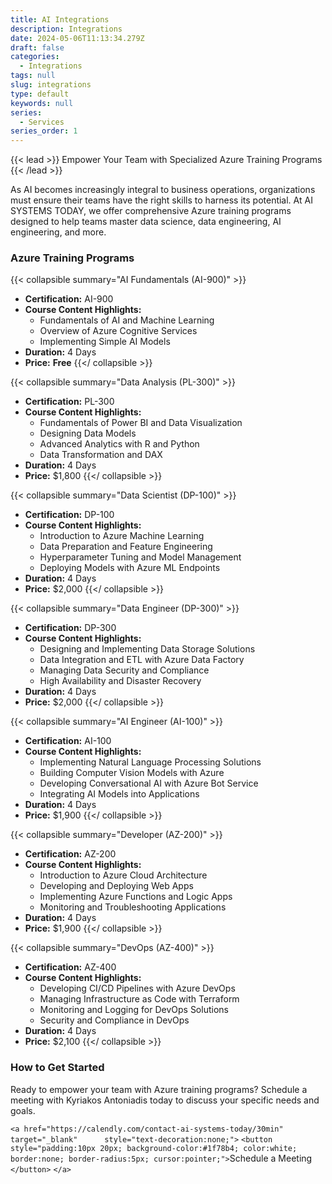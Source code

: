 ```yaml
---
title: AI Integrations
description: Integrations
date: 2024-05-06T11:13:34.279Z
draft: false
categories:
  - Integrations
tags: null
slug: integrations
type: default
keywords: null
series:
  - Services
series_order: 1
---
```

{{< lead >}}
Empower Your Team with Specialized Azure Training Programs
{{< /lead >}}

As AI becomes increasingly integral to business operations, organizations must ensure their teams have the right skills to harness its potential. At AI SYSTEMS TODAY, we offer comprehensive Azure training programs designed to help teams master data science, data engineering, AI engineering, and more.

### **Azure Training Programs**

{{< collapsible summary="AI Fundamentals (AI-900)" >}}

- **Certification:** AI-900
- **Course Content Highlights:**
  - Fundamentals of AI and Machine Learning
  - Overview of Azure Cognitive Services
  - Implementing Simple AI Models
- **Duration:** 4 Days
- **Price:** **Free**
  {{</ collapsible >}}

{{< collapsible summary="Data Analysis (PL-300)" >}}

- **Certification:** PL-300
- **Course Content Highlights:**
  - Fundamentals of Power BI and Data Visualization
  - Designing Data Models
  - Advanced Analytics with R and Python
  - Data Transformation and DAX
- **Duration:** 4 Days
- **Price:** $1,800
  {{</ collapsible >}}

{{< collapsible summary="Data Scientist (DP-100)" >}}

- **Certification:** DP-100
- **Course Content Highlights:**
  - Introduction to Azure Machine Learning
  - Data Preparation and Feature Engineering
  - Hyperparameter Tuning and Model Management
  - Deploying Models with Azure ML Endpoints
- **Duration:** 4 Days
- **Price:** $2,000
  {{</ collapsible >}}

{{< collapsible summary="Data Engineer (DP-300)" >}}

- **Certification:** DP-300
- **Course Content Highlights:**
  - Designing and Implementing Data Storage Solutions
  - Data Integration and ETL with Azure Data Factory
  - Managing Data Security and Compliance
  - High Availability and Disaster Recovery
- **Duration:** 4 Days
- **Price:** $2,000
  {{</ collapsible >}}

{{< collapsible summary="AI Engineer (AI-100)" >}}

- **Certification:** AI-100
- **Course Content Highlights:**
  - Implementing Natural Language Processing Solutions
  - Building Computer Vision Models with Azure
  - Developing Conversational AI with Azure Bot Service
  - Integrating AI Models into Applications
- **Duration:** 4 Days
- **Price:** $1,900
  {{</ collapsible >}}

{{< collapsible summary="Developer (AZ-200)" >}}

- **Certification:** AZ-200
- **Course Content Highlights:**
  - Introduction to Azure Cloud Architecture
  - Developing and Deploying Web Apps
  - Implementing Azure Functions and Logic Apps
  - Monitoring and Troubleshooting Applications
- **Duration:** 4 Days
- **Price:** $1,900
  {{</ collapsible >}}

{{< collapsible summary="DevOps (AZ-400)" >}}

- **Certification:** AZ-400
- **Course Content Highlights:**
  - Developing CI/CD Pipelines with Azure DevOps
  - Managing Infrastructure as Code with Terraform
  - Monitoring and Logging for DevOps Solutions
  - Security and Compliance in DevOps
- **Duration:** 4 Days
- **Price:** $2,100
  {{</ collapsible >}}

### **How to Get Started**

Ready to empower your team with Azure training programs? Schedule a meeting with Kyriakos Antoniadis today to discuss your specific needs and goals.

`<a href="https://calendly.com/contact-ai-systems-today/30min"      target="_blank"      style="text-decoration:none;">`
      `<button style="padding:10px 20px; background-color:#1f78b4; color:white; border:none; border-radius:5px; cursor:pointer;">`Schedule a Meeting
      `</button>`
`</a>`
